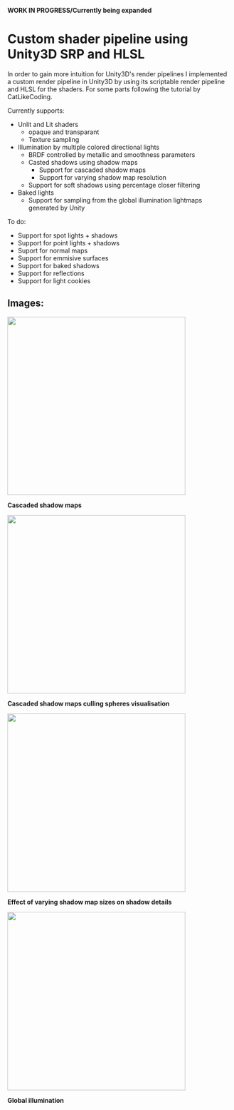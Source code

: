 **WORK IN PROGRESS/Currently being expanded**
# Custom shader pipeline using Unity3D SRP and HLSL

In order to gain more intuition for Unity3D's render pipelines I implemented a custom render
pipeline in Unity3D by using its scriptable render pipeline and HLSL for the shaders. For some parts following the
tutorial by CatLikeCoding.

Currently supports:
- Unlit and Lit shaders
  - opaque and transparant
  - Texture sampling
- Illumination by multiple colored directional lights
  - BRDF controlled by metallic and smoothness parameters
  - Casted shadows using shadow maps
    - Support for cascaded shadow maps
    - Support for varying shadow map resolution
  - Support for soft shadows using percentage closer filtering
- Baked lights
  - Support for sampling from the global illumination lightmaps generated by Unity
 
 To do:
 - Support for spot lights + shadows
 - Support for point lights + shadows
 - Suport for normal maps
 - Support for emmisive surfaces
 - Support for baked shadows
 - Support for reflections
 - Support for light cookies
 
 ## Images:  
 
<img src="https://raw.github.com/tkoreman/WIP-ShaderDemo/master/images/sampleRender.PNG" width="400">  

**Cascaded shadow maps**   

<img src="https://raw.github.com/tkoreman/WIP-ShaderDemo/master/images/CascShadowMaps.PNG" width="400">  

**Cascaded shadow maps culling spheres visualisation**  

<img src="https://raw.github.com/tkoreman/WIP-ShaderDemo/master/images/CascCullingSpheres.PNG" width="400"> 

**Effect of varying shadow map sizes on shadow details**  

<img src="https://raw.github.com/tkoreman/WIP-ShaderDemo/master/images/shadowLevels.png" width="400">  

**Global illumination**
  
